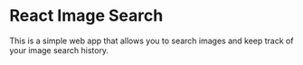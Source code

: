 # React Image Search

This is a simple web app that allows you to search images and keep track of
your image search history.
